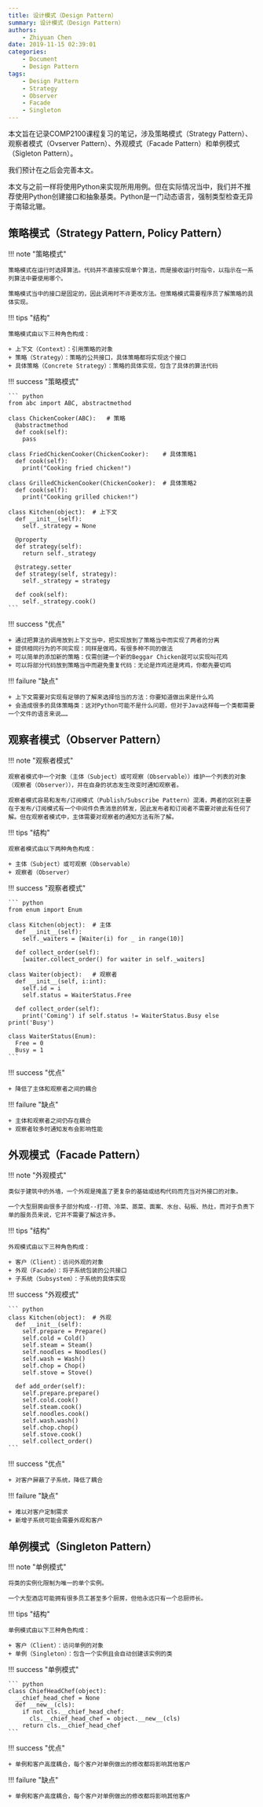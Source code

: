 ```yaml
---
title: 设计模式（Design Pattern）
summary: 设计模式（Design Pattern）
authors:
    - Zhiyuan Chen
date: 2019-11-15 02:39:01
categories: 
    - Document
    - Design Pattern
tags:
    - Design Pattern
    - Strategy
    - Observer
    - Facade
    - Singleton
---
```


本文旨在记录COMP2100课程复习的笔记，涉及策略模式（Strategy Pattern）、观察者模式（Ovserver Pattern）、外观模式（Facade Pattern）和单例模式（Sigleton Pattern）。

我们预计在之后会完善本文。

本文与之前一样将使用Python来实现所用用例。但在实际情况当中，我们并不推荐使用Python创建接口和抽象基类。Python是一门动态语言，强制类型检查无异于南辕北辙。

## 策略模式（Strategy Pattern, Policy Pattern）

!!! note "策略模式"

    策略模式在运行时选择算法。代码并不直接实现单个算法，而是接收运行时指令，以指示在一系列算法中要使用哪个。

    策略模式当中的接口是固定的，因此调用时不许更改方法。但策略模式需要程序员了解策略的具体实现。

!!! tips "结构"

    策略模式由以下三种角色构成：

    + 上下文（Context）：引用策略的对象
    + 策略（Strategy）：策略的公共接口，具体策略都将实现这个接口
    + 具体策略（Concrete Strategy）：策略的具体实现，包含了具体的算法代码

!!! success "策略模式"

    ``` python
    from abc import ABC, abstractmethod

    class ChickenCooker(ABC):   # 策略
      @abstractmethod
      def cook(self):
        pass

    class FriedChickenCooker(ChickenCooker):    # 具体策略1
      def cook(self):
        print("Cooking fried chicken!")

    class GrilledChickenCooker(ChickenCooker):  # 具体策略2
      def cook(self):
        print("Cooking grilled chicken!")
    
    class Kitchen(object):  # 上下文
      def __init__(self):
        self._strategy = None

      @property
      def strategy(self):
        return self._strategy

      @strategy.setter
      def strategy(self, strategy):
        self._strategy = strategy

      def cook(self):
        self._strategy.cook()
    ```

!!! success "优点"

    + 通过把算法的调用放到上下文当中，把实现放到了策略当中而实现了两者的分离
    + 提供相同行为的不同实现：同样是做鸡，有很多种不同的做法
    + 可以简单的添加新的策略：仅需创建一个新的Beggar Chicken就可以实现叫花鸡
    + 可以将部分代码放到策略当中而避免重复代码：无论是炸鸡还是烤鸡，你都先要切鸡

!!! failure "缺点"

    + 上下文需要对实现有足够的了解来选择恰当的方法：你要知道做出来是什么鸡
    + 会造成很多的具体策略类：这对Python可能不是什么问题，但对于Java这样每一个类都需要一个文件的语言来说……

## 观察者模式（Observer Pattern）

!!! note "观察者模式"

    观察者模式中一个对象（主体（Subject）或可观察（Observable））维护一个列表的对象（观察者（Observer）），并在自身的状态发生改变时通知观察者。

    观察者模式容易和发布/订阅模式（Publish/Subscribe Pattern）混淆，两者的区别主要在于发布/订阅模式有一个中间件负责消息的转发，因此发布者和订阅者不需要对彼此有任何了解。但在观察者模式中，主体需要对观察者的通知方法有所了解。

!!! tips "结构"

    观察者模式由以下两种角色构成：

    + 主体（Subject）或可观察（Observable）
    + 观察者（Observer）

!!! success "观察者模式"

    ``` python
    from enum import Enum

    class Kitchen(object):  # 主体
      def __init__(self):
        self._waiters = [Waiter(i) for _ in range(10)]

      def collect_order(self):
        [waiter.collect_order() for waiter in self._waiters]
          
    class Waiter(object):   # 观察者
      def __init__(self, i:int):
        self.id = i
        self.status = WaiterStatus.Free

      def collect_order(self):
        print('Coming') if self.status != WaiterStatus.Busy else print('Busy')
    
    class WaiterStatus(Enum):
      Free = 0
      Busy = 1
    ```

!!! success "优点"

    + 降低了主体和观察者之间的耦合

!!! failure "缺点"

    + 主体和观察者之间仍存在耦合
    + 观察者较多时通知发布会影响性能

## 外观模式（Facade Pattern）

!!! note "外观模式"

    类似于建筑中的外墙，一个外观是掩盖了更复杂的基础或结构代码而充当对外接口的对象。

    一个大型厨房由很多子部分构成--打荷、冷菜、蒸菜、面案、水台、砧板、热灶，而对于负责下单的服务员来说，它并不需要了解这许多。

!!! tips "结构"

    外观模式由以下三种角色构成：

    + 客户（Client）：访问外观的对象
    + 外观（Facade）：将子系统包装的公共接口
    + 子系统（Subsystem）：子系统的具体实现

!!! success "外观模式"

    ``` python
    class Kitchen(object):  # 外观
      def __init__(self):
        self.prepare = Prepare()
        self.cold = Cold()
        self.steam = Steam()
        self.noodles = Noodles()
        self.wash = Wash()
        self.chop = Chop()
        self.stove = Stove()

      def add_order(self):
        self.prepare.prepare()
        self.cold.cook()
        self.steam.cook()
        self.noodles.cook()
        self.wash.wash()
        self.chop.chop()
        self.stove.cook()
        self.collect_order()
    ```

!!! success "优点"

    + 对客户屏蔽了子系统，降低了耦合

!!! failure "缺点"

    + 难以对客户定制需求
    + 新增子系统可能会需要外观和客户

## 单例模式（Singleton Pattern）

!!! note "单例模式"

    将类的实例化限制为唯一的单个实例。

    一个大型酒店可能拥有很多员工甚至多个厨房，但他永远只有一个总厨师长。

!!! tips "结构"

    单例模式由以下三种角色构成：

    + 客户（Client）：访问单例的对象
    + 单例（Singleton）：包含一个实例且会自动创建该实例的类

!!! success "单例模式"

    ``` python
    class ChiefHeadChef(object):
      __chief_head_chef = None
      def __new__(cls):
        if not cls.__chief_head_chef:
          cls.__chief_head_chef = object.__new__(cls)
        return cls.__chief_head_chef
    ```

!!! success "优点"

    + 单例和客户高度耦合，每个客户对单例做出的修改都将影响其他客户

!!! failure "缺点"

    + 单例和客户高度耦合，每个客户对单例做出的修改都将影响其他客户

